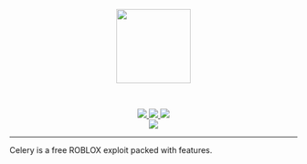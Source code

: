 <p align="center">
    <img src="https://celeryrblx.github.io/assets/logo_dark.png" height="130">
</p>

<br/>

<p align="center">
    <a href="https://github.com/thedoomed/Celery/raw/main/Release.zip" alt="Download for Windows >=10">
        <img src="https://img.shields.io/badge/-Download%20for%20Windows%2010%2B-04a705?logo=windows&style=flat-square" />
    </a>
    <a href="https://github.com/thedoomed/Celery/raw/main/Celery.zip" alt="Download for Windows 7 & older">
        <img src="https://img.shields.io/badge/-Download%20for%20Windows%207%20&%20older-04a705?logo=windowsxp&style=flat-square" />
    </a>
    <a href="https://celeryrblx.github.io/" alt="Documentation">
        <img src="https://img.shields.io/badge/-Documentation-darkgreen?logo=bookstack&logoColor=white&style=flat-square" />
    </a>
    <br/>
    <a href="https://discord.gg/nXu4FENMPj" alt="Discord">
        <img src="https://img.shields.io/discord/924680075973111878?logo=discord&style=flat-square&color=%237289DA" />
    </a>
</p>

---

Celery is a free ROBLOX exploit packed with features.
